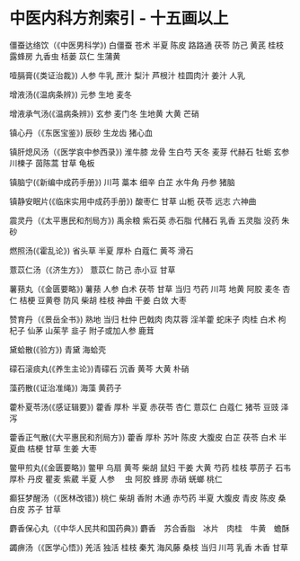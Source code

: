 # 中医内科方剂索引 - 十五画以上

僵蚕达络饮（《中医男科学》) 白僵蚕 苍术 半夏 陈皮 路路通 茯苓 防己 黄芪 桂枝 露蜂房 九香虫 栝蒌 苡仁 生蒲黄

噎膈膏(《类证治裁》) 人参 牛乳 蔗汁 梨汁 芦根汁 桂圆肉汁 姜汁 人乳

增液汤(《温病条辨》) 元参 生地 麦冬

增液承气汤(《温病条辨》) 玄参 麦门冬 生地黄 大黄 芒硝

镇心丹（《东医宝鉴》) 辰砂 生龙齿 猪心血

镇肝熄风汤（《医学哀中参西录》) 淮牛膝 龙骨 生白芍 天冬 麦芽 代赫石 牡蛎 玄参 川楝子 茵陈蒿 甘草 龟板

镇脑宁(《新编中成药手册》) 川芎 藁本 细辛 白芷 水牛角 丹参 猪脑

镇静安眠片(《临床实用中成药手册》) 酸枣仁 甘草 山栀 茯苓 远志 六神曲

震灵丹（《太平惠民和剂局方》) 禹余粮 紫石英 赤石脂 代赭石 乳香 五灵脂 没药 朱砂

燃照汤(《霍乱论》) 省头草 半夏 厚朴 白蔻仁 黄芩 滑石

薏苡仁汤（《济生方》） 薏苡仁 防己 赤小豆 甘草

薯蓣丸（《金匮要略》) 薯蓣 人参 白术 茯苓 甘草 当归 芍药 川芎 地黄 阿胶 麦冬 杏仁 桔梗 豆黄卷 防风 柴胡 桂枝 神曲 干姜 白敛 大枣

赞育丹（《景岳全书》) 熟地 当归 杜仲 巴戟肉 肉苁蓉 淫羊藿 蛇床子 肉桂 白术 枸杞子 仙茅 山茱芋 韭子 附子或加人参 鹿茸

黛蛤散(《验方》) 青黛 海蛤壳

礞石滚痰丸(《养生主论》)青礞石 沉香 黄芩 大黄 朴硝

藻药散(《证治准绳》) 海藻 黄药子

藿朴夏苓汤(《感证辑要》) 藿香 厚朴 半夏 赤茯苓 杏仁 薏苡仁 白蔻仁 猪苓 豆豉 泽泻

藿香正气散(《大平惠民和剂局方》) 藿香 厚朴 苏叶 陈皮 大腹皮 白芷 茯苓 白术 半夏曲 桔梗 甘草 生姜 大枣

鳖甲煎丸(《金匮要略》) 鳖甲 乌扇 黄芩 柴胡 鼠妇 干姜 大黄 芍药 桂枝 葶苈子 石韦 厚朴 丹皮 瞿麦 紫葳 半夏 人参 　虫 阿胶 蜂房 赤硝 蜣螂 桃仁

癫狂梦醒汤（《医林改错》) 桃仁 柴胡 香附 木通 赤芍药 半夏 大腹皮 青皮 陈皮 桑白皮 苏子 甘草

麝香保心丸（《中华人民共和国药典》) 麝香　苏合香脂　冰片　肉桂　牛黄　蟾酥

蠲痹汤（《医学心悟》) 羌活 独活 桂枝 秦艽 海风藤 桑枝 当归 川芎 乳香 木香 甘草
